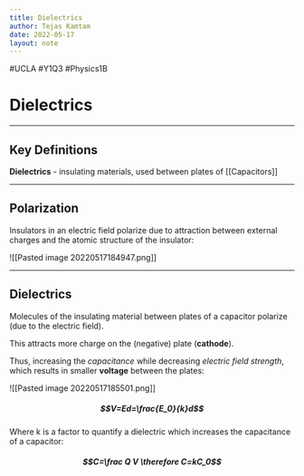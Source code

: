 ```yaml
---
title: Dielectrics
author: Tejas Kamtam
date: 2022-05-17
layout: note
---
```

#UCLA #Y1Q3 #Physics1B 
# Dielectrics

---

## Key Definitions
**Dielectrics** - insulating materials, used between plates of [[Capacitors]]

---

## Polarization
Insulators in an electric field polarize due to attraction between external charges and the atomic structure of the insulator:

![[Pasted image 20220517184947.png]]

---

## Dielectrics
Molecules of the insulating material between plates of a capacitor polarize (due to the electric field).

This attracts more charge on the (negative) plate (**cathode**).

Thus, increasing the *capacitance* while decreasing *electric field strength*, which results in smaller **voltage** between the plates:

![[Pasted image 20220517185501.png]]

##### $$V=Ed=\frac{E_0}{k}d$$
Where k is a factor to quantify a dielectric which increases the capacitance of a capacitor:
##### $$C=\frac Q V \therefore C=kC_0$$